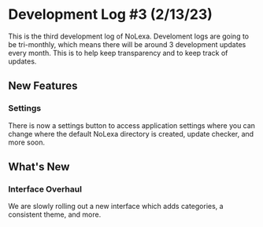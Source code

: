 # Development Log #3 (2/13/23)
This is the third development log of NoLexa. Develoment logs are going to be tri-monthly, which means there will be around 3 development updates every month. This is to help keep transparency and to keep track of updates.

## New Features

### Settings
There is now a settings button to access application settings where you can change where the default NoLexa directory is created, update checker, and more soon.


## What's New

### Interface Overhaul
We are slowly rolling out a new interface which adds categories, a consistent theme, and more.
